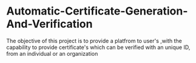 # Automatic-Certificate-Generation-And-Verification
The objective of this project is to provide a platfrom to user's ,with the capability to provide certificate's which can be verified with an 
unique ID, from an individual or an organization
